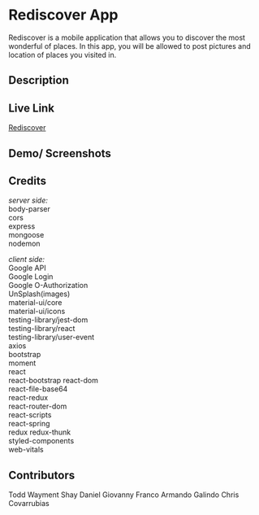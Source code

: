 # Rediscover App  
Rediscover is a mobile application that allows you to discover the most wonderful of places. In this app, you will be allowed to post pictures and location of places you
visited in. 


## Description  

## Live Link  
[Rediscover](https://github.com/gfranco19/finalProject)  

## Demo/ Screenshots




## Credits  
*server side:*  
body-parser  
cors  
express  
mongoose  
nodemon  

*client side:*  
Google API  
Google Login  
Google O-Authorization  
UnSplash(images)  
material-ui/core  
material-ui/icons  
testing-library/jest-dom  
testing-library/react  
testing-library/user-event  
axios  
bootstrap  
moment  
react  
react-bootstrap
react-dom  
react-file-base64  
react-redux  
react-router-dom  
react-scripts  
react-spring  
redux
redux-thunk  
styled-components  
web-vitals  

## Contributors  
Todd Wayment
Shay Daniel
Giovanny Franco
Armando Galindo
Chris Covarrubias


